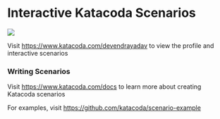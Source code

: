 # Interactive Katacoda Scenarios

[![](http://shields.katacoda.com/katacoda/devendrayadav/count.svg)](https://www.katacoda.com/devendrayadav "Get your profile on Katacoda.com")

Visit https://www.katacoda.com/devendrayadav to view the profile and interactive scenarios

### Writing Scenarios
Visit https://www.katacoda.com/docs to learn more about creating Katacoda scenarios

For examples, visit https://github.com/katacoda/scenario-example

